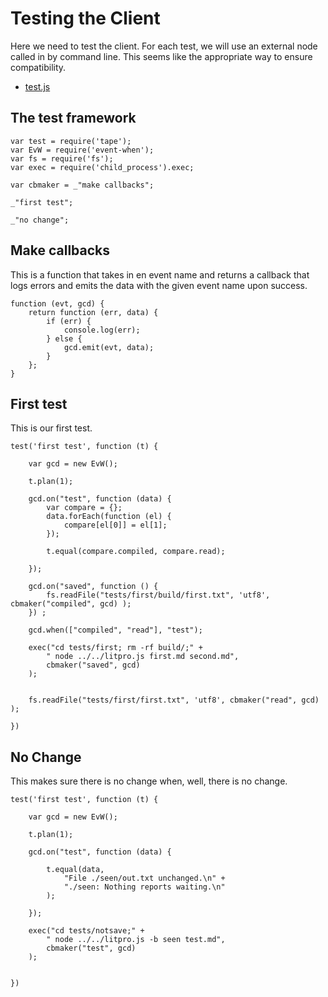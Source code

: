 # Testing the Client

Here we need to test the client. For each test, we will use an external node
called in by command line. This seems like the appropriate way to ensure
compatibility. 


* [test.js](#the-test-framework "save: |jshint")


## The test framework

    var test = require('tape');
    var EvW = require('event-when');
    var fs = require('fs');
    var exec = require('child_process').exec;

    var cbmaker = _"make callbacks";

    _"first test";

    _"no change";


## Make callbacks

This is a function that takes in en event name and returns a callback that
logs errors and emits the data with the given event name upon success.

    function (evt, gcd) {
        return function (err, data) {
            if (err) {
                console.log(err);
            } else {
                gcd.emit(evt, data);
            }
        };
    }   

## First test

This is our first test. 

    test('first test', function (t) {

        var gcd = new EvW();

        t.plan(1);

        gcd.on("test", function (data) {
            var compare = {};
            data.forEach(function (el) {
                compare[el[0]] = el[1];
            });

            t.equal(compare.compiled, compare.read);

        });

        gcd.on("saved", function () {
            fs.readFile("tests/first/build/first.txt", 'utf8', cbmaker("compiled", gcd) );
        }) ;
        
        gcd.when(["compiled", "read"], "test");
        
        exec("cd tests/first; rm -rf build/;" +
            " node ../../litpro.js first.md second.md",
            cbmaker("saved", gcd)
        );
            

        fs.readFile("tests/first/first.txt", 'utf8', cbmaker("read", gcd) );

    })

## No Change

This makes sure there is no change when, well, there is no change. 

    test('first test', function (t) {

        var gcd = new EvW();

        t.plan(1);

        gcd.on("test", function (data) {

            t.equal(data,
                "File ./seen/out.txt unchanged.\n" +
                "./seen: Nothing reports waiting.\n"
            );

        });
 
        exec("cd tests/notsave;" +
            " node ../../litpro.js -b seen test.md",
            cbmaker("test", gcd)
        );
            

    })

    
